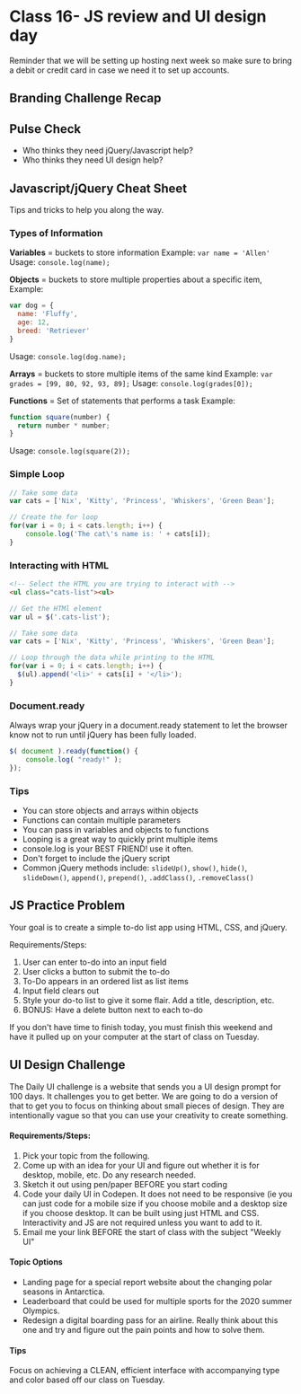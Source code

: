 # Class 16- JS review and UI design day
Reminder that we will be setting up hosting next week so make sure to bring a debit or credit card in case we need it to set up accounts. 

## Branding Challenge Recap

## Pulse Check
- Who thinks they need jQuery/Javascript help?
- Who thinks they need UI design help?

## Javascript/jQuery Cheat Sheet
Tips and tricks to help you along the way.

### Types of Information
**Variables** = buckets to store information
Example: `var name = 'Allen'`
Usage: `console.log(name);`

**Objects** = buckets to store multiple properties about a specific item,
Example:
```js
var dog = {
  name: 'Fluffy',
  age: 12,
  breed: 'Retriever'
}
```
Usage: `console.log(dog.name);`

**Arrays** = buckets to store multiple items of the same kind
Example: `var grades = [99, 80, 92, 93, 89];`
Usage: `console.log(grades[0]);`

**Functions** = Set of statements that performs a task
Example:
```js
function square(number) {
  return number * number;
}
```
Usage: `console.log(square(2));`

### Simple Loop
```js
// Take some data
var cats = ['Nix', 'Kitty', 'Princess', 'Whiskers', 'Green Bean'];

// Create the for loop
for(var i = 0; i < cats.length; i++) {
    console.log('The cat\'s name is: ' + cats[i]);
}
```

### Interacting with HTML
```html
<!-- Select the HTML you are trying to interact with -->
<ul class="cats-list"><ul>
```

```js
// Get the HTMl element
var ul = $('.cats-list');

// Take some data
var cats = ['Nix', 'Kitty', 'Princess', 'Whiskers', 'Green Bean'];

// Loop through the data while printing to the HTML
for(var i = 0; i < cats.length; i++) {
  $(ul).append('<li>' + cats[i] + '</li>');
}
```

### Document.ready
Always wrap your jQuery in a document.ready statement to let the browser know not to run until jQuery has been fully loaded.

```js
$( document ).ready(function() {
    console.log( "ready!" );
});
```

### Tips
- You can store objects and arrays within objects
- Functions can contain multiple parameters
- You can pass in variables and objects to functions
- Looping is a great way to quickly print multiple items
- console.log is your BEST FRIEND! use it often.
- Don't forget to include the jQuery script
- Common jQuery methods include: `slideUp()`, `show()`, `hide()`, `slideDown()`, `append()`, `prepend()`, `.addClass()`, `.removeClass()`

## JS Practice Problem
Your goal is to create a simple to-do list app using HTML, CSS, and jQuery.

Requirements/Steps:
1. User can enter to-do into an input field
2. User clicks a button to submit the to-do
3. To-Do appears in an ordered list as list items
4. Input field clears out
5. Style your do-to list to give it some flair. Add a title, description, etc.
6. BONUS: Have a delete button next to each to-do

If you don't have time to finish today, you must finish this weekend and have it pulled up on your computer at the start of class on Tuesday.  

## UI Design Challenge
The Daily UI challenge is a website that sends you a UI design prompt for 100 days. It challenges you to get better. We are going to do a version of that to get you to focus on thinking about small pieces of design. They are intentionally vague so that you can use your creativity to create something.

#### Requirements/Steps:
1. Pick your topic from the following.
2. Come up with an idea for your UI and figure out whether it is for desktop, mobile, etc. Do any research needed.
2. Sketch it out using pen/paper BEFORE you start coding
3. Code your daily UI in Codepen. It does not need to be responsive (ie you can just code for a mobile size if you choose mobile and a desktop size if you choose desktop. It can be built using just HTML and CSS. Interactivity and JS are not required unless you want to add to it.
4. Email me your link BEFORE the start of class with the subject "Weekly UI"

#### Topic Options
- Landing page for a special report website about the changing polar seasons in Antarctica.
- Leaderboard that could be used for multiple sports for the 2020 summer Olympics.
- Redesign a digital boarding pass for an airline. Really think about this one and try and figure out the pain points and how to solve them.

#### Tips
Focus on achieving a CLEAN, efficient interface with accompanying type and color based off our class on Tuesday.
